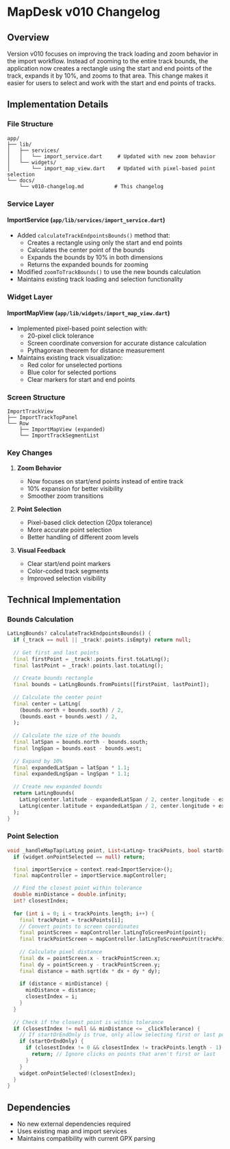 # MapDesk v010 Changelog

## Overview
Version v010 focuses on improving the track loading and zoom behavior in the import workflow. Instead of zooming to the entire track bounds, the application now creates a rectangle using the start and end points of the track, expands it by 10%, and zooms to that area. This change makes it easier for users to select and work with the start and end points of tracks.

## Implementation Details

### File Structure
```
app/
├── lib/
│   ├── services/
│   │   └── import_service.dart     # Updated with new zoom behavior
│   └── widgets/
│       └── import_map_view.dart    # Updated with pixel-based point selection
└── docs/
    └── v010-changelog.md          # This changelog
```

### Service Layer

#### ImportService (`app/lib/services/import_service.dart`)
- Added `calculateTrackEndpointsBounds()` method that:
  - Creates a rectangle using only the start and end points
  - Calculates the center point of the bounds
  - Expands the bounds by 10% in both dimensions
  - Returns the expanded bounds for zooming
- Modified `zoomToTrackBounds()` to use the new bounds calculation
- Maintains existing track loading and selection functionality

### Widget Layer

#### ImportMapView (`app/lib/widgets/import_map_view.dart`)
- Implemented pixel-based point selection with:
  - 20-pixel click tolerance
  - Screen coordinate conversion for accurate distance calculation
  - Pythagorean theorem for distance measurement
- Maintains existing track visualization:
  - Red color for unselected portions
  - Blue color for selected portions
  - Clear markers for start and end points

### Screen Structure
```
ImportTrackView
├── ImportTrackTopPanel
└── Row
    ├── ImportMapView (expanded)
    └── ImportTrackSegmentList
```

### Key Changes
1. **Zoom Behavior**
   - Now focuses on start/end points instead of entire track
   - 10% expansion for better visibility
   - Smoother zoom transitions

2. **Point Selection**
   - Pixel-based click detection (20px tolerance)
   - More accurate point selection
   - Better handling of different zoom levels

3. **Visual Feedback**
   - Clear start/end point markers
   - Color-coded track segments
   - Improved selection visibility

## Technical Implementation

### Bounds Calculation
```dart
LatLngBounds? calculateTrackEndpointsBounds() {
  if (_track == null || _track!.points.isEmpty) return null;
  
  // Get first and last points
  final firstPoint = _track!.points.first.toLatLng();
  final lastPoint = _track!.points.last.toLatLng();
  
  // Create bounds rectangle
  final bounds = LatLngBounds.fromPoints([firstPoint, lastPoint]);
  
  // Calculate the center point
  final center = LatLng(
    (bounds.north + bounds.south) / 2,
    (bounds.east + bounds.west) / 2,
  );
  
  // Calculate the size of the bounds
  final latSpan = bounds.north - bounds.south;
  final lngSpan = bounds.east - bounds.west;
  
  // Expand by 10%
  final expandedLatSpan = latSpan * 1.1;
  final expandedLngSpan = lngSpan * 1.1;
  
  // Create new expanded bounds
  return LatLngBounds(
    LatLng(center.latitude - expandedLatSpan / 2, center.longitude - expandedLngSpan / 2),
    LatLng(center.latitude + expandedLatSpan / 2, center.longitude + expandedLngSpan / 2),
  );
}
```

### Point Selection
```dart
void _handleMapTap(LatLng point, List<LatLng> trackPoints, bool startOrEndOnly) {
  if (widget.onPointSelected == null) return;

  final importService = context.read<ImportService>();
  final mapController = importService.mapController;

  // Find the closest point within tolerance
  double minDistance = double.infinity;
  int? closestIndex;
  
  for (int i = 0; i < trackPoints.length; i++) {
    final trackPoint = trackPoints[i];
    // Convert points to screen coordinates
    final pointScreen = mapController.latLngToScreenPoint(point);
    final trackPointScreen = mapController.latLngToScreenPoint(trackPoint);
    
    // Calculate pixel distance
    final dx = pointScreen.x - trackPointScreen.x;
    final dy = pointScreen.y - trackPointScreen.y;
    final distance = math.sqrt(dx * dx + dy * dy);
    
    if (distance < minDistance) {
      minDistance = distance;
      closestIndex = i;
    }
  }
  
  // Check if the closest point is within tolerance
  if (closestIndex != null && minDistance <= _clickTolerance) {
    // If startOrEndOnly is true, only allow selecting first or last point
    if (startOrEndOnly) {
      if (closestIndex != 0 && closestIndex != trackPoints.length - 1) {
        return; // Ignore clicks on points that aren't first or last
      }
    }
    widget.onPointSelected!(closestIndex);
  }
}
```

## Dependencies
- No new external dependencies required
- Uses existing map and import services
- Maintains compatibility with current GPX parsing 